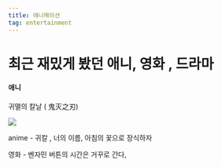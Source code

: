 ```yaml
---
title: 애니메이션
tag: entertainment
---
```




# 최근 재밌게 봤던 애니, 영화 , 드라마

#### 애니

귀멸의 칼날 ( 鬼灭之刃)

<img src="{{site.baseurl}}/assets/imgages/zc6p2rxh2ejvbrtrl0rg.jpg">

anime - 귀칼 , 너의 이름, 아침의 꽃으로 장식하자

영화 - 벤자민 버튼의 시간은 거꾸로 간다, 

